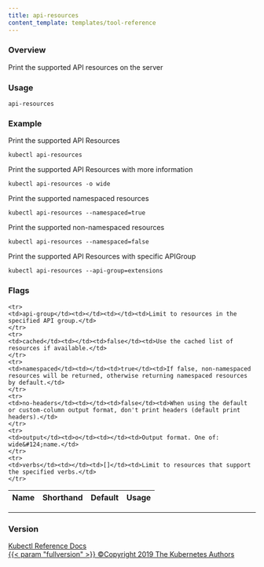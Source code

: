 ```yaml
---
title: api-resources
content_template: templates/tool-reference
---
```


### Overview
Print the supported API resources on the server

### Usage

`api-resources`


### Example

 Print the supported API Resources

```shell
kubectl api-resources
```

 Print the supported API Resources with more information

```shell
kubectl api-resources -o wide
```

 Print the supported namespaced resources

```shell
kubectl api-resources --namespaced=true
```

 Print the supported non-namespaced resources

```shell
kubectl api-resources --namespaced=false
```

 Print the supported API Resources with specific APIGroup

```shell
kubectl api-resources --api-group=extensions
```




### Flags

<div class="table-responsive"><table class="table table-bordered">
<thead class="thead-light">
<tr>
            <th>Name</th>
            <th>Shorthand</th>
            <th>Default</th>
            <th>Usage</th>
        </tr>
    </thead>
    <tbody>
    
    <tr>
    <td>api-group</td><td></td><td></td><td>Limit to resources in the specified API group.</td>
    </tr>
    <tr>
    <td>cached</td><td></td><td>false</td><td>Use the cached list of resources if available.</td>
    </tr>
    <tr>
    <td>namespaced</td><td></td><td>true</td><td>If false, non-namespaced resources will be returned, otherwise returning namespaced resources by default.</td>
    </tr>
    <tr>
    <td>no-headers</td><td></td><td>false</td><td>When using the default or custom-column output format, don't print headers (default print headers).</td>
    </tr>
    <tr>
    <td>output</td><td>o</td><td></td><td>Output format. One of: wide&#124;name.</td>
    </tr>
    <tr>
    <td>verbs</td><td></td><td>[]</td><td>Limit to resources that support the specified verbs.</td>
    </tr>
</tbody>
</table></div>




<hr>


### Version

<div class="kubectl-reference-copyright">

<a href="https://github.com/kubernetes/kubernetes">Kubectl Reference Docs  
{{< param "fullversion" >}}   &#xa9;Copyright 2019 The Kubernetes Authors</a>

</div>

